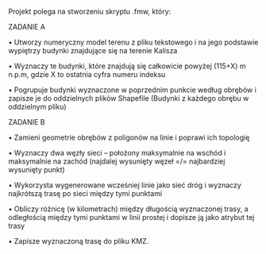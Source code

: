 Projekt polega na stworzeniu skryptu .fmw, który:

ZADANIE A

• Utworzy numeryczny model terenu z pliku tekstowego i na jego podstawie wypiętrzy budynki znajdujące się na terenie Kalisza

• Wyznaczy te budynki, które znajdują się całkowicie powyżej (115+X) m n.p.m, gdzie X to ostatnia cyfra numeru indeksu

• Pogrupuje budynki wyznaczone w poprzednim punkcie według obrębów i zapisze je do oddzielnych plików Shapefile (Budynki z każdego obrębu w oddzielnym pliku)

ZADANIE B

• Zamieni geometrie obrębów z poligonów na linie i poprawi ich topologię

• Wyznaczy dwa węzły sieci – położony maksymalnie na wschód i maksymalnie na zachód (najdalej wysunięty węzeł =/= najbardziej wysunięty punkt)

• Wykorzysta wygenerowane wcześniej linie jako sieć dróg i wyznaczy najkrótszą trasę po sieci
między tymi punktami

• Obliczy różnicę (w kilometrach) między długością wyznaczonej trasy, a odległością między tymi
punktami w linii prostej i dopisze ją jako atrybut tej trasy

• Zapisze wyznaczoną trasę do pliku KMZ.
